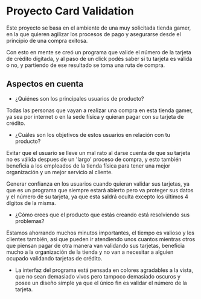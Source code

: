 # Proyecto Card Validation

Este proyecto se basa en el ambiente de una muy solicitada tienda gamer, en la que quieren agilizar los procesos de pago y asegurarse desde el principio de una compra exitosa.

Con esto en mente se creó un programa que valide el número de la tarjeta de crédito digitada, y al paso de un click podés saber si tu tarjeta es válida o no, y partiendo de ese resultado se toma una ruta de compra.

## Aspectos en cuenta

* ¿Quiénes son los principales usuarios de producto? 

Todas las personas que vayan a realizar una compra en esta tienda gamer, ya sea por internet o en la sede física y quieran pagar con su tarjeta de crédito.


* ¿Cuáles son los objetivos de estos usuarios en relación con tu producto?

Evitar que el usuario se lleve un mal rato al darse cuenta de que su tarjeta no es válida despues de un 'largo' proceso de compra, y esto también beneficia a los empleados de la tienda física para tener una mejor organización y un mejor servicio al cliente.

Generar confianza en los usuarios cuando quieran validar sus tarjetas, ya que es un programa que siempre estará abierto pero va proteger sus datos y el número de su tarjeta, ya que esta saldrá oculta excepto los últimos 4 dígitos de la misma.

* ¿Cómo crees que el producto que estás creando está resolviendo sus problemas?

Estamos ahorrando muchos minutos importantes, el tiempo es valioso y los clientes también, asi que pueden ir atendiendo unos cuantos mientras otros que piensan pagar de otra manera van validando sus tarjetas, beneficia mucho a la organización de la tienda y no van a necesitar a alguien ocupado validando tarjetas de crédito.

* La interfaz del programa está pensada en colores agradables a la vista, que no sean demasiado vivos pero tampoco demasiado oscuros y posee un diseño simple ya que el único fin es validar el número de la tarjeta.
